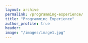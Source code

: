 ```yaml
---
layout: archive
permalink: /programming-experience/
title: "Programming Experience"
author_profile: true
header:
image: "/images/image1.jpg"
---
```

